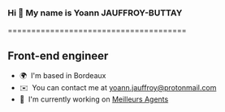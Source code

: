 ### Hi 👋 My name is Yoann JAUFFROY-BUTTAY
======================================

Front-end engineer
------------------

*   🌍  I'm based in Bordeaux
*   ✉️  You can contact me at [yoann.jauffroy@protonmail.com](mailto:yoann.jauffroy@protonmail.com)
*   🚀  I'm currently working on [Meilleurs Agents](http://www.meilleursagents.com)
